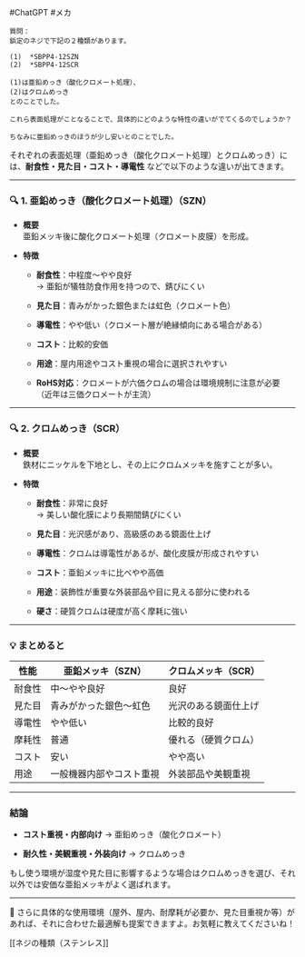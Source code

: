 #ChatGPT #メカ 

```
質問：
鋲定のネジで下記の２種類があります。

(1)  *SBPP4-12SZN
(2)  *SBPP4-12SCR

(1)は亜鉛めっき（酸化クロメート処理）、
(2)はクロムめっき
とのことでした。

これら表面処理がことなることで、具体的にどのような特性の違いがでてくるのでしょうか？

ちなみに亜鉛めっきのほうが少し安いとのことでした。
```

それぞれの表面処理（亜鉛めっき（酸化クロメート処理）とクロムめっき）には、**耐食性・見た目・コスト・導電性** などで以下のような違いが出てきます。

---

### 🔍 1. 亜鉛めっき（酸化クロメート処理）（SZN）

- **概要**  
    亜鉛メッキ後に酸化クロメート処理（クロメート皮膜）を形成。
    
- **特徴**
    
    - **耐食性**：中程度〜やや良好  
        → 亜鉛が犠牲防食作用を持つので、錆びにくい
        
    - **見た目**：青みがかった銀色または虹色（クロメート色）
        
    - **導電性**：やや低い（クロメート層が絶縁傾向にある場合がある）
        
    - **コスト**：比較的安価
        
    - **用途**：屋内用途やコスト重視の場合に選択されやすい
        
    - **RoHS対応**：クロメートが六価クロムの場合は環境規制に注意が必要（近年は三価クロメートが主流）
        

---

### 🔍 2. クロムめっき（SCR）

- **概要**  
    鉄材にニッケルを下地とし、その上にクロムメッキを施すことが多い。
    
- **特徴**
    
    - **耐食性**：非常に良好  
        → 美しい酸化膜により長期間錆びにくい
        
    - **見た目**：光沢感があり、高級感のある鏡面仕上げ
        
    - **導電性**：クロムは導電性があるが、酸化皮膜が形成されやすい
        
    - **コスト**：亜鉛メッキに比べやや高価
        
    - **用途**：装飾性が重要な外装部品や目に見える部分に使われる
        
    - **硬さ**：硬質クロムは硬度が高く摩耗に強い
        

---

### 💡 まとめると

|性能|亜鉛メッキ（SZN）|クロムメッキ（SCR）|
|---|---|---|
|耐食性|中〜やや良好|良好|
|見た目|青みがかった銀色〜虹色|光沢のある鏡面仕上げ|
|導電性|やや低い|比較的良好|
|摩耗性|普通|優れる（硬質クロム）|
|コスト|安い|やや高い|
|用途|一般機器内部やコスト重視|外装部品や美観重視|

---

### 結論

- **コスト重視・内部向け** → 亜鉛めっき（酸化クロメート）
    
- **耐久性・美観重視・外装向け** → クロムめっき
    

もし使う環境が湿度や見た目に影響するような場合はクロムめっきを選び、それ以外では安価な亜鉛メッキがよく選ばれます。

---

💬 さらに具体的な使用環境（屋外、屋内、耐摩耗が必要か、見た目重視か等）があれば、それに合わせた最適解も提案できますよ。お気軽に教えてくださいね！



[[ネジの種類（ステンレス]]
